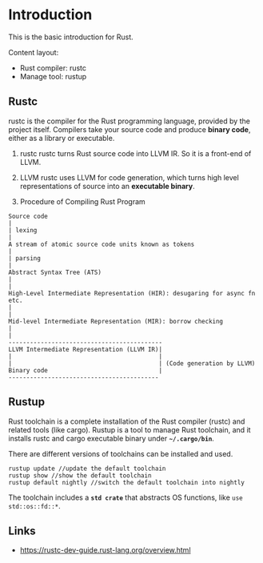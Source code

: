 # Introduction
This is the basic introduction for Rust.

Content layout:
- Rust compiler: rustc
- Manage tool: rustup

## Rustc
rustc is the compiler for the Rust programming language,
provided by the project itself.
Compilers take your source code and produce **binary code**, either as a library or executable.

1. rustc
rustc turns Rust source code into LLVM IR.
So it is a front-end of LLVM.

2. LLVM
rustc uses LLVM for code generation,
which turns high level representations of source into an **executable binary**.

3. Procedure of Compiling Rust Program
```
Source code
|
| lexing
|
A stream of atomic source code units known as tokens
|
| parsing
|
Abstract Syntax Tree (ATS)
|
|
High-Level Intermediate Representation (HIR): desugaring for async fn etc.
|
|
Mid-level Intermediate Representation (MIR): borrow checking
|
|
-------------------------------------------
LLVM Intermediate Representation (LLVM IR)|
|                                         |
|                                         | (Code generation by LLVM)
Binary code                               |
------------------------------------------
```
## Rustup
Rust toolchain is a complete installation of the Rust compiler (rustc) and related tools (like cargo).
Rustup is a tool to manage Rust toolchain,
and it installs rustc and cargo executable binary under **`~/.cargo/bin`**.

There are different versions of toolchains can be installed and used.
```
rustup update //update the default toolchain
rustup show //show the default toolchain
rustup default nightly //switch the default toolchain into nightly
```

The toolchain includes a **`std crate`** that abstracts OS functions, like `use std::os::fd::*`.

## Links
- https://rustc-dev-guide.rust-lang.org/overview.html
